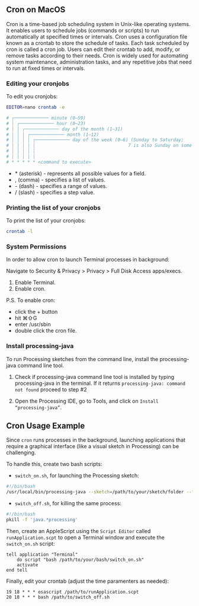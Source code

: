 ## Cron on MacOS

Cron is a time-based job scheduling system in Unix-like operating systems. It enables users to schedule jobs (commands or scripts) to run automatically at specified times or intervals. Cron uses a configuration file known as a crontab to store the schedule of tasks. Each task scheduled by cron is called a cron job. Users can edit their crontab to add, modify, or remove tasks according to their needs. Cron is widely used for automating system maintenance, administration tasks, and any repetitive jobs that need to run at fixed times or intervals.

### Editing your cronjobs

To edit you cronjobs:
```bash 
EDITOR=nano crontab -e
```

```bash 
# ┌───────────── minute (0–59)
# │ ┌───────────── hour (0–23)
# │ │ ┌───────────── day of the month (1–31)
# │ │ │ ┌───────────── month (1–12)
# │ │ │ │ ┌───────────── day of the week (0–6) (Sunday to Saturday;
# │ │ │ │ │                                   7 is also Sunday on some systems)
# │ │ │ │ │
# │ │ │ │ │
# * * * * * <command to execute>
``` 

- \* (asterisk) - represents all possible values for a field.
- \, (comma) - specifies a list of values.
- \- (dash) - specifies a range of values.
- \/ (slash) - specifies a step value.

### Printing the list of your cronjobs

To print the list of your cronjobs:
```bash 
crontab -l
```

### System Permissions

In order to allow cron to launch Terminal processes in background:

Navigate to Security & Privacy > Privacy > Full Disk Access apps/execs.
1. Enable Terminal.
2. Enable cron.

P.S.
To enable cron:
- click the + button
- hit ⌘⇧G
- enter /usr/sbin
- double click the cron file.

### Install processing-java

To run Processing sketches from the command line, install the processing-java command line tool.

1. Check if processing-java command line tool is installed by typing processing-java in the terminal. If it returns `processing-java: command not found` proceed to step #2

2. Open the Processing IDE, go to Tools, and click on `Install “processing-java”`.


## Cron Usage Example

Since `cron` runs processes in the background, launching applications that require a graphical interface (like a visual sketch in Processing) can be challenging.

To handle this, create two bash scripts:

* `switch_on.sh`, for launching the Processing sketch:
``` bash
#!/bin/bash
/usr/local/bin/processing-java --sketch=/path/to/your/sketch/folder --force --run 2>> /path/to/your/desktop/error_log.txt 
```

* `switch_off.sh`, for killing the same process:

``` bash
#!/bin/bash
pkill -f 'java.*processing'
```

Then, create an AppleScript using the `Script Editor` called `runApplication.scpt` to open a Terminal window and execute the `switch_on.sh` script:

``` AppleScript
tell application "Terminal"
	do script "bash /path/to/your/bash/switch_on.sh"
	activate
end tell
```

Finally, edit your crontab (adjust the time paramenters as needed): 
```
19 18 * * * osascript /path/to/runApplication.scpt  
20 18 * * * bash /path/to/switch_off.sh
```